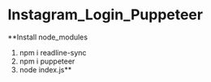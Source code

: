 # Instagram_Login_Puppeteer
**Install node_modules
1. npm i readline-sync
2. npm i puppeteer
3. node index.js**
